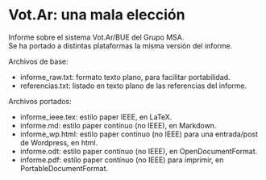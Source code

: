 # Vot.Ar: una mala elección
Informe sobre el sistema Vot.Ar/BUE del Grupo MSA.  
Se ha portado a distintas plataformas la misma versión del informe.  

Archivos de base:

* informe_raw.txt: formato texto plano, para facilitar portabilidad.  
* referencias.txt: listado en texto plano de las referencias del informe.  

Archivos portados:

* informe_ieee.tex: estilo paper IEEE, en LaTeX.  
* informe.md: estilo paper contínuo (no IEEE), en Markdown.  
* informe_wp.html: estilo paper contínuo (no IEEE) para una entrada/post de Wordpress, en html.  
* informe.odt: estilo paper contínuo (no IEEE), en OpenDocumentFormat.  
* informe.pdf: estilo paper contínuo (no IEEE) para imprimir, en PortableDocumentFormat.  
